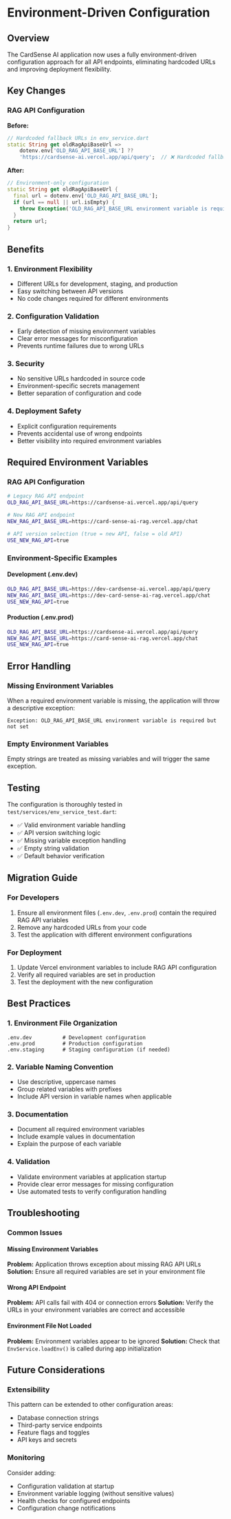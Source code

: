 # Environment-Driven Configuration

## Overview

The CardSense AI application now uses a fully environment-driven configuration approach for all API endpoints, eliminating hardcoded URLs and improving deployment flexibility.

## Key Changes

### RAG API Configuration

**Before:**
```dart
// Hardcoded fallback URLs in env_service.dart
static String get oldRagApiBaseUrl =>
    dotenv.env['OLD_RAG_API_BASE_URL'] ??
    'https://cardsense-ai.vercel.app/api/query';  // ❌ Hardcoded fallback
```

**After:**
```dart
// Environment-only configuration
static String get oldRagApiBaseUrl {
  final url = dotenv.env['OLD_RAG_API_BASE_URL'];
  if (url == null || url.isEmpty) {
    throw Exception('OLD_RAG_API_BASE_URL environment variable is required but not set');
  }
  return url;
}
```

## Benefits

### 1. **Environment Flexibility**
- Different URLs for development, staging, and production
- Easy switching between API versions
- No code changes required for different environments

### 2. **Configuration Validation**
- Early detection of missing environment variables
- Clear error messages for misconfiguration
- Prevents runtime failures due to wrong URLs

### 3. **Security**
- No sensitive URLs hardcoded in source code
- Environment-specific secrets management
- Better separation of configuration and code

### 4. **Deployment Safety**
- Explicit configuration requirements
- Prevents accidental use of wrong endpoints
- Better visibility into required environment variables

## Required Environment Variables

### RAG API Configuration
```bash
# Legacy RAG API endpoint
OLD_RAG_API_BASE_URL=https://cardsense-ai.vercel.app/api/query

# New RAG API endpoint
NEW_RAG_API_BASE_URL=https://card-sense-ai-rag.vercel.app/chat

# API version selection (true = new API, false = old API)
USE_NEW_RAG_API=true
```

### Environment-Specific Examples

#### Development (.env.dev)
```bash
OLD_RAG_API_BASE_URL=https://dev-cardsense-ai.vercel.app/api/query
NEW_RAG_API_BASE_URL=https://dev-card-sense-ai-rag.vercel.app/chat
USE_NEW_RAG_API=true
```

#### Production (.env.prod)
```bash
OLD_RAG_API_BASE_URL=https://cardsense-ai.vercel.app/api/query
NEW_RAG_API_BASE_URL=https://card-sense-ai-rag.vercel.app/chat
USE_NEW_RAG_API=true
```

## Error Handling

### Missing Environment Variables
When a required environment variable is missing, the application will throw a descriptive exception:

```
Exception: OLD_RAG_API_BASE_URL environment variable is required but not set
```

### Empty Environment Variables
Empty strings are treated as missing variables and will trigger the same exception.

## Testing

The configuration is thoroughly tested in `test/services/env_service_test.dart`:

- ✅ Valid environment variable handling
- ✅ API version switching logic
- ✅ Missing variable exception handling
- ✅ Empty string validation
- ✅ Default behavior verification

## Migration Guide

### For Developers
1. Ensure all environment files (`.env.dev`, `.env.prod`) contain the required RAG API variables
2. Remove any hardcoded URLs from your code
3. Test the application with different environment configurations

### For Deployment
1. Update Vercel environment variables to include RAG API configuration
2. Verify all required variables are set in production
3. Test the deployment with the new configuration

## Best Practices

### 1. **Environment File Organization**
```
.env.dev          # Development configuration
.env.prod         # Production configuration
.env.staging      # Staging configuration (if needed)
```

### 2. **Variable Naming Convention**
- Use descriptive, uppercase names
- Group related variables with prefixes
- Include API version in variable names when applicable

### 3. **Documentation**
- Document all required environment variables
- Include example values in documentation
- Explain the purpose of each variable

### 4. **Validation**
- Validate environment variables at application startup
- Provide clear error messages for missing configuration
- Use automated tests to verify configuration handling

## Troubleshooting

### Common Issues

#### Missing Environment Variables
**Problem:** Application throws exception about missing RAG API URLs
**Solution:** Ensure all required variables are set in your environment file

#### Wrong API Endpoint
**Problem:** API calls fail with 404 or connection errors
**Solution:** Verify the URLs in your environment variables are correct and accessible

#### Environment File Not Loaded
**Problem:** Environment variables appear to be ignored
**Solution:** Check that `EnvService.loadEnv()` is called during app initialization

## Future Considerations

### Extensibility
This pattern can be extended to other configuration areas:
- Database connection strings
- Third-party service endpoints
- Feature flags and toggles
- API keys and secrets

### Monitoring
Consider adding:
- Configuration validation at startup
- Environment variable logging (without sensitive values)
- Health checks for configured endpoints
- Configuration change notifications 